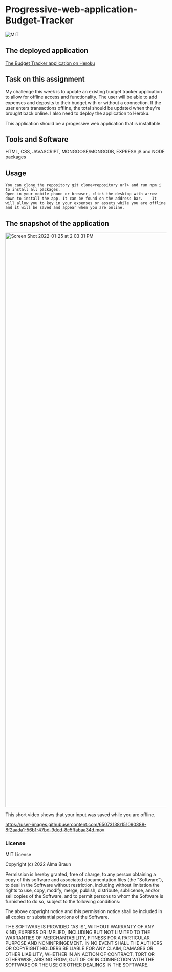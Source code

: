 # Progressive-web-application-Budget-Tracker

![MIT](https://img.shields.io/github/license/Alma-Dev914/Social-Network-with-NoSQL)

## The deployed application
[The Budget Tracker application on Heroku](https://aqueous-cove-81545.herokuapp.com)


## Task on this assignment
My challenge this week is to update an existing budget tracker application to allow for offline access and functionality. The user will be able to add expenses and deposits to their budget with or without a connection. If the user enters transactions offline, the total should be updated when they're brought back online. I also need to deploy the application to Heroku.

This application should be a progessive web application that is installable.

## Tools and Software
HTML, CSS, JAVASCRIPT, MONGOOSE/MONGODB, EXPRESS.jS and NODE packages

## Usage

    You can clone the repository git clone<repository url> and run npm i to install all packages. 
    Open in your mobile phone or browser, click the desktop with arrow down to install the app. It can be found on the address bar.    It will allow you to key in your expenses or assets while you are offline and it will be saved and appear when you are online.

## The snapshot of the application

<img width="1792" alt="Screen Shot 2022-01-25 at 2 03 31 PM" src="https://user-images.githubusercontent.com/65073138/151067320-d824dad6-2d92-44ad-be9d-90ce3728b8ea.png">

This short video shows that your input was saved while you are offline.

https://user-images.githubusercontent.com/65073138/151090388-8f2aada1-56b1-47bd-9ded-8c5ffabaa34d.mov

### License
MIT License

Copyright (c) 2022 Alma Braun

Permission is hereby granted, free of charge, to any person obtaining a copy
of this software and associated documentation files (the "Software"), to deal
in the Software without restriction, including without limitation the rights
to use, copy, modify, merge, publish, distribute, sublicense, and/or sell
copies of the Software, and to permit persons to whom the Software is
furnished to do so, subject to the following conditions:

The above copyright notice and this permission notice shall be included in all
copies or substantial portions of the Software.

THE SOFTWARE IS PROVIDED "AS IS", WITHOUT WARRANTY OF ANY KIND, EXPRESS OR
IMPLIED, INCLUDING BUT NOT LIMITED TO THE WARRANTIES OF MERCHANTABILITY,
FITNESS FOR A PARTICULAR PURPOSE AND NONINFRINGEMENT. IN NO EVENT SHALL THE
AUTHORS OR COPYRIGHT HOLDERS BE LIABLE FOR ANY CLAIM, DAMAGES OR OTHER
LIABILITY, WHETHER IN AN ACTION OF CONTRACT, TORT OR OTHERWISE, ARISING FROM,
OUT OF OR IN CONNECTION WITH THE SOFTWARE OR THE USE OR OTHER DEALINGS IN THE
SOFTWARE.
